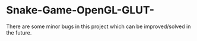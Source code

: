 # Snake-Game-OpenGL-GLUT-

There are some minor bugs in this project which can be improved/solved in the future.

